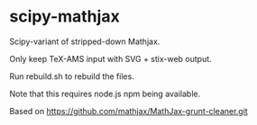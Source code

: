# scipy-mathjax

Scipy-variant of stripped-down Mathjax.

Only keep TeX-AMS input with SVG + stix-web output.

Run rebuild.sh to rebuild the files.

Note that this requires node.js npm being available.

Based on https://github.com/mathjax/MathJax-grunt-cleaner.git
